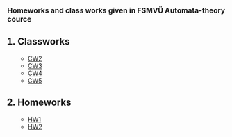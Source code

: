 
<h3>Homeworks and class works given in FSMVÜ Automata-theory cource</h3>
<ol>
<h2><li > Classworks</li></h2>
   <ul>
<li> <a href="https://maya-karahbala.github.io/Automata-theory/Classworks/Cw2.html">CW2</a></li>

 <li> <a href="https://maya-karahbala.github.io/Automata-theory/Classworks/Cw3.html">CW3</a></li>
 
 <li> <a href="https://maya-karahbala.github.io/Automata-theory/Classworks/Cw4.html">CW4</a></li>
 <li> <a href="https://maya-karahbala.github.io/Automata-theory/Classworks/Expression.html">CW5</a></li>
      
  </ul>     
  <h2><li > Homeworks </li></h2>
     <ul>
<li> <a href="https://maya-karahbala.github.io/Automata-theory/Homeworks/HW1.html">HW1</a></li>
   <li> <a href="https://maya-karahbala.github.io/Automata-theory/Homeworks/HW2/Expression.html">HW2</a></li>


      
  </ul>     



